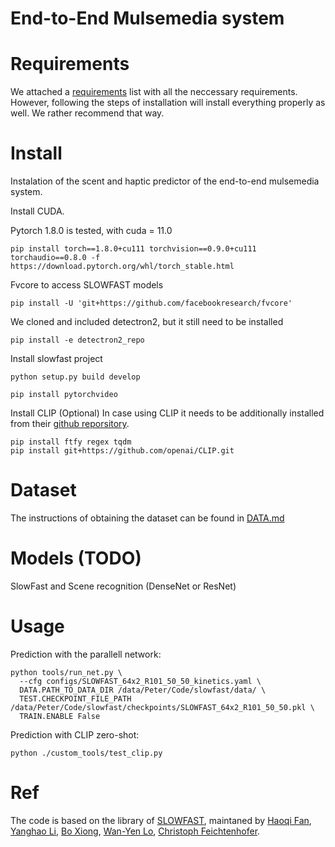 # End-to-End Mulsemedia system


# Requirements
We attached a [requirements](https://github.com/Fjuzi/traction_base/blob/main/requirements.txt) list with all the neccessary requirements. However, following the steps of installation will install everything properly as well. We rather recommend that way.

# Install
Instalation of the scent and haptic predictor of the end-to-end mulsemedia system. 

Install CUDA.

Pytorch 1.8.0 is tested, with cuda = 11.0
```
pip install torch==1.8.0+cu111 torchvision==0.9.0+cu111 torchaudio==0.8.0 -f https://download.pytorch.org/whl/torch_stable.html
```

Fvcore to access SLOWFAST models
```
pip install -U 'git+https://github.com/facebookresearch/fvcore'
```

We cloned and included detectron2, but it still need to be installed
```
pip install -e detectron2_repo
```

Install slowfast project
```
python setup.py build develop
```

```
pip install pytorchvideo
```

Install CLIP (Optional) 
In case using CLIP it needs to be additionally installed from their [github reporsitory](https://github.com/openai/CLIP). 

```
pip install ftfy regex tqdm
pip install git+https://github.com/openai/CLIP.git
```

# Dataset

The instructions of obtaining the dataset can be found in [DATA.md](https://github.com/Fjuzi/traction_base/blob/main/data/DATA.md)

# Models (TODO)
SlowFast and Scene recognition (DenseNet or ResNet) 

# Usage

Prediction with the parallell network:
```
python tools/run_net.py \
  --cfg configs/SLOWFAST_64x2_R101_50_50_kinetics.yaml \
  DATA.PATH_TO_DATA_DIR /data/Peter/Code/slowfast/data/ \
  TEST.CHECKPOINT_FILE_PATH /data/Peter/Code/slowfast/checkpoints/SLOWFAST_64x2_R101_50_50.pkl \
  TRAIN.ENABLE False
```

Prediction with CLIP zero-shot:
```
python ./custom_tools/test_clip.py
```


# Ref

The code is based on the library of [SLOWFAST](https://github.com/facebookresearch/SlowFast), maintaned by [Haoqi Fan](https://haoqifan.github.io/), [Yanghao Li](https://lyttonhao.github.io/), [Bo Xiong](https://www.cs.utexas.edu/~bxiong/), [Wan-Yen Lo](https://www.linkedin.com/in/wanyenlo/), [Christoph Feichtenhofer](https://feichtenhofer.github.io/).
